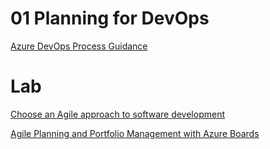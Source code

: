 # 01 Planning for DevOps

[Azure DevOps Process Guidance](https://docs.microsoft.com/en-us/azure/devops/boards/work-items/guidance/choose-process?view=azure-devops&tabs=basic-process)

# Lab

[Choose an Agile approach to software development](https://docs.microsoft.com/en-us/learn/modules/choose-an-agile-approach/)

[Agile Planning and Portfolio Management with Azure Boards](https://www.azuredevopslabs.com/labs/azuredevops/agile/)
